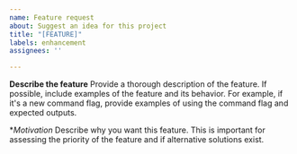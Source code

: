 ```yaml
---
name: Feature request
about: Suggest an idea for this project
title: "[FEATURE]"
labels: enhancement
assignees: ''

---
```


**Describe the feature**
Provide a thorough description of the feature. If possible, include examples of  the feature and its behavior. For example, if it's a new command flag, provide examples of using the command flag and expected outputs.

**Motivation*
Describe why you want this feature. This is important for assessing the priority of the feature and if alternative solutions exist.
